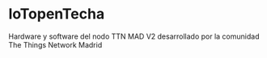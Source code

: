 # IoTopenTecha
Hardware y software del nodo TTN MAD V2 desarrollado por la comunidad The Things Network Madrid

